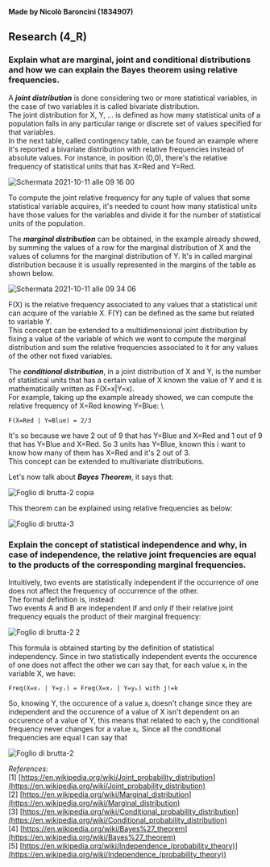 **Made by Nicolò Baroncini (1834907)**

## Research (4_R)
### Explain what are marginal, joint and conditional distributions and how we can explain the Bayes theorem using relative frequencies.
A ***joint distribution*** is done considering two or more statistical variables, in the case of two variables it is called bivariate distribution. \
The joint distribution for X, Y, ... is defined as how many statistical units of a population falls in any particular range or discrete set of values specified for that variables. \
In the next table, called contingency table, can be found an example where it's reported a bivariate distribution with relative frequencies instead of absolute values. For instance, in position (0,0), there's the relative frequency of statistical units that has X=Red and Y=Red.

![Schermata 2021-10-11 alle 09 16 00](https://user-images.githubusercontent.com/78324346/136748067-9e54d3d1-08dd-451d-b2d9-592350a21a8f.png)

To compute the joint relative frequency for any tuple of values that some statistical variable acquires, it's needed to count how many statistical units have those values for the variables and divide it for the number of statistical units of the population.

The ***marginal distribution*** can be obtained, in the example already showed, by summing the values of a row for the marginal distribution of X and the values of columns for the marginal distribution of Y. It's in called marginal distribution because it is usually represented in the margins of the table as shown below.

![Schermata 2021-10-11 alle 09 34 06](https://user-images.githubusercontent.com/78324346/136750378-cb05c757-d9b4-4418-b075-f1aa2ce724ca.png)

F(X) is the relative frequency associated to any values that a statistical unit can acquire of the variable X. F(Y) can be defined as the same but related to variable Y. \
This concept can be extended to a multidimensional joint distribution by fixing a value of the variable of which we want to compute the marginal distribution and sum the relative frequencies associated to it for any values of the other not fixed variables. 

The ***conditional distribution***, in a joint distribution of X and Y, is the number of statistical units that has a certain value of X known the value of Y and it is mathematically written as F(X=x|Y=x). \
For example, taking up the example already showed, we can compute the relative frequency of X=Red knowing Y=Blue: \
```
F(X=Red | Y=Blue) = 2/3 
```
It's so because we have 2 out of 9 that has Y=Blue and X=Red and 1 out of 9 that has Y=Blue and X=Red. So 3 units has Y=Blue, known this i want to know how many of them has X=Red and it's 2 out of 3. \
This concept can be extended to multivariate distributions.

Let's now talk about ***Bayes Theorem***, it says that:

![Foglio di brutta-2 copia](https://user-images.githubusercontent.com/78324346/136966216-4565e91f-693a-442e-a7e3-7c80949c6b25.jpg)

This theorem can be explained using relative frequencies as below:

![Foglio di brutta-3](https://user-images.githubusercontent.com/78324346/136964691-b1ed733f-34a1-49ee-a7ef-85ef82109fc1.jpg)

### Explain the concept of statistical independence and why, in case of independence, the relative joint frequencies are equal to the products of the corresponding marginal frequencies.
Intuitively, two events are statistically independent if the occurrence of one does not affect the frequency of occurrence of the other. \
The formal definition is, instead:\
Two events A and B are independent  if and only if their relative joint frequency equals the product of their marginal frequency:

![Foglio di brutta-2 2](https://user-images.githubusercontent.com/78324346/136966772-e31ca0be-573d-467c-8327-748a0879960b.jpg)

This formula is obtained starting by the definition of statistical independency. Since in two statistically independent events the occurence of one does not affect the other we can say that, for each value xᵢ in the variable X, we have:
```
Freq(X=xᵢ | Y=yⱼ) = Freq(X=xᵢ | Y=yₖ) with j!=k
```
So, knowing Y, the occurence of a value xᵢ doesn't change since they are independent and the occurence of a value of X isn't dependent on an occurence of a value of Y, this means that related to each yⱼ the conditional frequency never changes for a value xᵢ.
Since all the conditional frequencies are equal I can say that

![Foglio di brutta-2](https://user-images.githubusercontent.com/78324346/136966476-5b82fd4a-34a8-447f-b2c6-a1a41513bfaa.jpg)

*References:* \
[1] [https://en.wikipedia.org/wiki/Joint_probability_distribution](https://en.wikipedia.org/wiki/Joint_probability_distribution) \
[2] [https://en.wikipedia.org/wiki/Marginal_distribution](https://en.wikipedia.org/wiki/Marginal_distribution) \
[3] [https://en.wikipedia.org/wiki/Conditional_probability_distribution](https://en.wikipedia.org/wiki/Conditional_probability_distribution) \
[4] [https://en.wikipedia.org/wiki/Bayes%27_theorem](https://en.wikipedia.org/wiki/Bayes%27_theorem) \
[5] [https://en.wikipedia.org/wiki/Independence_(probability_theory)](https://en.wikipedia.org/wiki/Independence_(probability_theory))
